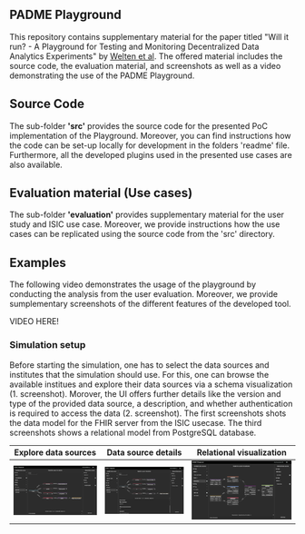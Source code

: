 ## PADME Playground

This repository contains supplementary material for the paper titled "Will it run? - A Playground for Testing and Monitoring Decentralized Data Analytics Experiments" by [Welten et al](). The offered material includes the source code, the evaluation material, and screenshots as well as a video demonstrating the use of the PADME Playground.

## Source Code
The sub-folder **'src'** provides the source code for the presented PoC implementation of the Playground. Moreover, you can find instructions how the code can be set-up locally for development in the folders 'readme' file. Furthermore, all the developed plugins used in the presented use cases are also available.

## Evaluation material (Use cases)

The sub-folder **'evaluation'** provides supplementary material for the user study and ISIC use case. Moreover, we provide instructions how the use cases can be replicated using the source code from the 'src' directory.

## Examples

The following video demonstrates the usage of the playground by conducting the analysis from the user evaluation. Moreover, we provide sumplementary screenshots of the different features of the developed tool. 

VIDEO HERE!

### Simulation setup

Before starting the simulation, one has to select the data sources and institutes that the simulation should use. For this, one can browse the available institues and explore their data sources via a schema visualization (1. screenshot). Morover, the UI offers further details like the version and type of the provided data source, a description, and whether authentication is required to access the data (2. screenshot). The first screenshots shots the data model for the FHIR server from the ISIC usecase. The third screenshots shows a relational model from PostgreSQL database.

Explore data sources             |  Data source details | Relational visualization
:-------------------------:|:-------------------------:|:-------------------------:
![Image](/img/setup.png "Simulation setup") |  ![Image](/img/setup2.png "Data source details") | ![Image](/img/setup3.png "PostgreSQL")



